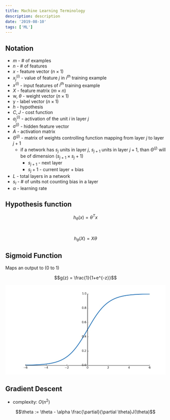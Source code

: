 ```yaml
---
title: Machine Learning Terminology
description: description
date: '2019-08-10'
tags: ['ML']
---
```


## Notation

- $m$ - # of examples
- $n$ - # of features
- $x$ - feature vector $(n \times 1)$
- $x^{(i)}_j$ - value of feature $j$ in $i^{th}$ training example
- $x^{(i)}$ - input features of $i^{th}$ training example
- $X$ - feature matrix $(m \times n)$
- w, $\theta$ - weight vector $(n \times 1)$
- y - label vector $(n \times 1)$
- $h$ - hypothesis
- $C, J$ - cost function
- $a^{(i)}_j$ - activation of the unit $i$ in layer $j$
- $a^{(j)}$ - hidden feature vector
- $A$ - activation matrix
- $\Theta^{(j)}$ - matrix of weights controlling function mapping from layer $j$ to layer $j+1$
  - if a network has $s_j$ units in layer $j$, $s_{j+1}$ units in layer $j+1$, than $\Theta^{(j)}$ will be of dimension $(s_{j+1} \times s_j + 1)$
    - $s_{j+1}$ - next layer
    - $s_j + 1$ - current layer + bias
- $L$ - total layers in a network
- $s_l$ - # of units not counting bias in a layer
- $\alpha$ - learning rate

## Hypothesis function

$$h_{\theta}(x)=\theta^Tx$$

<br />

$$h_{\theta}(X)=X\theta$$

## Sigmoid Function

Maps an output to (0 to 1)

$$g(z) = \frac{1}{1+e^{-z}}$$

![sigmoid](sigmoid.jpg)

## Gradient Descent

- complexity: $O(n^2)$

$$\theta := \theta - \alpha \frac{\partial}{\partial \theta}J(\theta)$$
